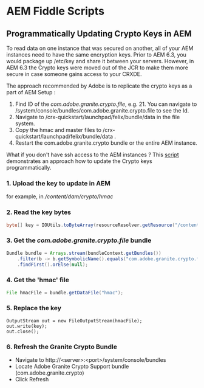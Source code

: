 # AEM Fiddle Scripts

## Programmatically Updating Crypto Keys in AEM

To read data on one instance that was secured on another, all of your AEM instances need to have the same encryption keys. Prior to AEM 6.3, you would package up /etc/key and share it between your servers. However, in AEM 6.3 the Crypto keys were moved out of the JCR to make them more secure in case someone gains access to your CRXDE. 

The approach recommended by Adobe is to replicate the crypto keys as a part of AEM Setup :

1. Find ID of the _com.adobe.granite.crypto.file_, e.g. 21. You can navigate to /system/console/bundles/com.adobe.granite.crypto.file to see the Id.
2. Navigate to /crx-quickstart/launchpad/felix/bundle<Id>/data in the file system.
3. Copy  the hmac and master files to /crx-quickstart/launchpad/felix/bundle<Id>/data .
4. Restart the com.adobe.granite.crypto bundle or the entire AEM instance.

What if you don't have ssh access to the AEM instances ? This  [script](encyptionKeys.jsp)  demonstrates an approach how to update the Crypto keys programmatically. 

### 1. Upload the key to update in AEM
for example, in _/content/dam/crypto/hmac_

### 2. Read the key bytes
```java
byte[] key = IOUtils.toByteArray(resourceResolver.getResource("/content/dam/crypto/hmac").adaptTo(Asset.class).getOriginal().getStream());
```

### 3. Get the _com.adobe.granite.crypto.file_ bundle
```java
Bundle bundle = Arrays.stream(bundleContext.getBundles())
    .filter(b -> b.getSymbolicName().equals("com.adobe.granite.crypto.file"))
    .findFirst().orElse(null);
```
### 4. Get the 'hmac' file  
```java
File hmacFile = bundle.getDataFile("hmac");
```

### 5. Replace the key
```
OutputStream out = new FileOutputStream(hmacFile);
out.write(key);
out.close();
```

### 6. Refresh the Granite Crypto Bundle
- Navigate to http://\<server\>:\<port\>/system/console/bundles
- Locate Adobe Granite Crypto Support bundle (com.adobe.granite.crypto)
- Click Refresh
